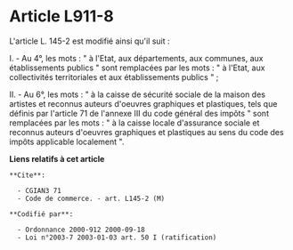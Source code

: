 # Article L911-8

L'article L. 145-2 est modifié ainsi qu'il suit :

I. - Au 4°, les mots : " à l'Etat, aux départements, aux communes, aux établissements publics " sont remplacées par les
mots : " à l'Etat, aux collectivités territoriales et aux établissements publics " ;

II. - Au 6°, les mots : " à la caisse de sécurité sociale de la maison des artistes et reconnus auteurs d'oeuvres graphiques
et plastiques, tels que définis par l'article 71 de l'annexe III du code général des impôts " sont remplacées par les mots :
" à la caisse locale d'assurance sociale et reconnus auteurs d'oeuvres graphiques et plastiques au sens du code des impôts
applicable localement ".

**Liens relatifs à cet article**

	**Cite**:

	  - CGIAN3 71
	  - Code de commerce. - art. L145-2 (M)

	**Codifié par**:

	  - Ordonnance 2000-912 2000-09-18
	  - Loi n°2003-7 2003-01-03 art. 50 I (ratification)
